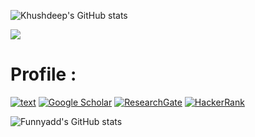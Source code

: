 
![Khushdeep's GitHub stats](https://github-readme-stats.vercel.app/api?username=ksm26&theme=default&show_icons=true)

![](https://komarev.com/ghpvc/?username=ksm26&color=blueviolet)

# Profile : 
[![text](https://img.shields.io/badge/LinkedIn-0077B5?style=for-the-badge&logo=linkedin&logoColor=white)](https://www.linkedin.com/in/ksm25/)
[![Google Scholar](https://img.shields.io/badge/Google_Scholar-4285F4?style=for-the-badge&logo=google-scholar&logoColor=white)](https://scholar.google.com/citations?user=Khushdeep-Singh)
[![ResearchGate](https://img.shields.io/badge/ResearchGate-00CCBB?style=for-the-badge&logo=researchgate&logoColor=white)](https://www.researchgate.net/profile/Khushdeep-Singh-Mann)
[![HackerRank](https://img.shields.io/badge/-HackerRank-2EC866?style=for-the-badge&logo=HackerRank&logoColor=white)](https://www.hackerrank.com/khushdeepvnit)

![Funnyadd's GitHub stats](https://github-readme-stats.vercel.app/api?username=funnyadd&show_icons=true&theme=transparent)
 

